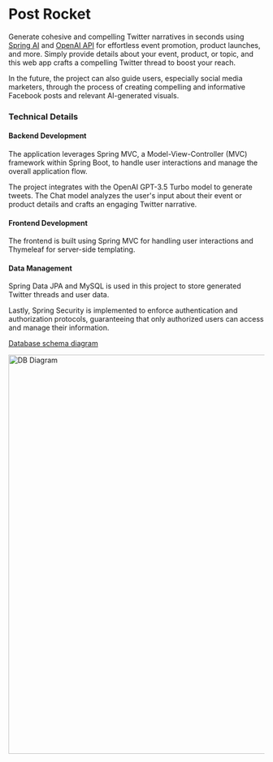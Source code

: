 # Post Rocket

Generate cohesive and compelling Twitter narratives in seconds using [Spring AI](https://docs.spring.io/spring-ai/reference/index.html) and [OpenAI API](https://openai.com/api/) for effortless event promotion, product launches, and more.
Simply provide details about your event, product, or topic, and this web app crafts a compelling Twitter thread to boost your reach.

In the future, the project can also guide users, especially social media marketers, through the process of creating compelling and informative Facebook posts and relevant AI-generated visuals.


### Technical Details

#### Backend Development

The application leverages Spring MVC, a Model-View-Controller (MVC) framework within Spring Boot, to handle user interactions and manage the overall application flow.

The project integrates with the OpenAI GPT-3.5 Turbo model to generate tweets.
The Chat model analyzes the user's input about their event or product details and crafts an engaging Twitter narrative.

#### Frontend Development
The frontend is built using Spring MVC for handling user interactions and Thymeleaf for server-side templating.

#### Data Management

Spring Data JPA and MySQL is used in this project to store generated Twitter threads and user data.

Lastly, Spring Security is implemented to enforce authentication and authorization protocols, guaranteeing that only authorized users can access and manage their information.


<ins>Database schema diagram</ins>

<img width="786" alt="DB Diagram" src="https://github.com/johnpaulfernandez/PostRocket/assets/25147160/7d338bb0-a86a-40a7-9478-534abd1ece74">


